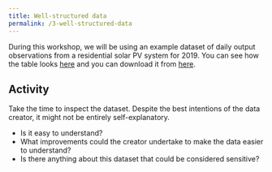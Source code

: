 ```yaml
---
title: Well-structured data
permalink: /3-well-structured-data
---
```


During this workshop, we will be using an example dataset of daily output observations from a residential solar PV system for 2019. You can see how the table looks [here](https://github.com/au-research/your-first-step-to-fair/blob/main/pv-output.csv) and you can download it from [here](pv-output.csv).

## Activity

Take the time to inspect the dataset. Despite the best intentions of the data creator, it might not be entirely self-explanatory.

* Is it easy to understand?
* What improvements could the creator undertake to make the data easier to understand?
* Is there anything about this dataset that could be considered sensitive?
